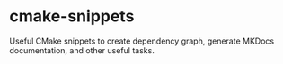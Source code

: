 # cmake-snippets
Useful CMake snippets to create dependency graph, generate MKDocs documentation, and other useful tasks.
